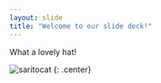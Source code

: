 ```yaml
---
layout: slide
title: "Welcome to our slide deck!"
---
```


What a lovely hat! 

![saritocat](https://octodex.github.com/images/saritocat.png)
{: .center}
